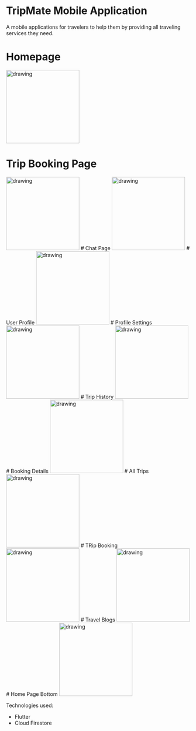 # TripMate Mobile Application
 
A mobile applications for travelers to help them by providing all traveling services they need.

# Homepage
<img src="1.jpg" alt="drawing" width="200"/>

# Trip Booking Page
<img src="3.jpg" alt="drawing" width="200"/>
# Chat Page
<img src="4.jpg" alt="drawing" width="200"/>
# User Profile
<img src="5.jpg" alt="drawing" width="200"/>
# Profile Settings
<img src="6.jpg" alt="drawing" width="200"/>
# Trip History
<img src="7.jpg" alt="drawing" width="200"/>
# Booking Details
<img src="8.jpg" alt="drawing" width="200"/>
# All Trips
<img src="9.jpg" alt="drawing" width="200"/>
# TRip Booking
<img src="10.jpg" alt="drawing" width="200"/>
# Travel Blogs
<img src="11.jpg" alt="drawing" width="200"/>
# Home Page Bottom
<img src="12.jpg" alt="drawing" width="200"/>

Technologies used:

  - Flutter
  - Cloud Firestore
